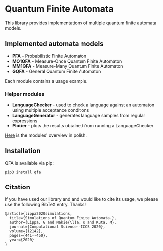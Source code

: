 # Quantum Finite Automata

This library provides implementations of multiple quantum finite automata 
models.

## Implemented automata models

* **PFA** - Probabilistic Finite Automaton
* **MO1QFA** - Measure-Once Quantum Finite Automaton
* **MM1QFA** - Measure-Many Quantum Finite Automaton
* **GQFA** - General Quantum Finite Automaton

Each module contains a usage example.

### Helper modules

* **LanguageChecker** - used to check a language against an automaton using 
multiple acceptance conditions
* **LanguageGenerator** - generates language samples from regular expressions
* **Plotter** - plots the results obtained from running a LanguageChecker

[Here](./doc/pl/README.md) is the modules' overview in polish.

## Installation

QFA is available via pip:
```
pip3 install qfa
```

## Citation

If you have used our library and and would like to cite its usage, we please use the following BibTeX entry. Thanks!

```
@article{lippa2020simulations,
  title={Simulations of Quantum Finite Automata.},
  author={Lippa, G and Makie{\l}a, K and Kuta, M},
  journal={Computational Science--ICCS 2020},
  volume={12142},
  pages={441--450},
  year={2020}
}
```
